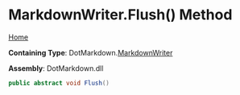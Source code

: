 <a name="_top"></a>

# MarkdownWriter\.Flush\(\) Method

[Home](../../../README.md#_top)

**Containing Type**: DotMarkdown\.[MarkdownWriter](../README.md#_top)

**Assembly**: DotMarkdown\.dll

```csharp
public abstract void Flush()
```

